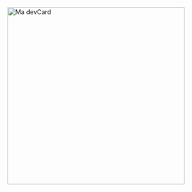 <img src="https://github.com/Fc85/Fc85/blob/main/devcard.svg" width="400" alt="Ma devCard"/>
<!--
![Cover](https://github.com/Fc85/Fc85/blob/main/image/sg.jpg)
### Hi there 👋

**Fc85/Fc85** is a ✨ _special_ ✨ repository because its `README.md` (this file) appears on your GitHub profile.

Here are some ideas to get you started:

- 🔭 I’m currently working on ...
- 🌱 I’m currently learning ...
- 👯 I’m looking to collaborate on ...
- 🤔 I’m looking for help with ...
- 💬 Ask me about ...
- 📫 How to reach me: ...
- 😄 Pronouns: ...
- ⚡ Fun fact: ...
-->
